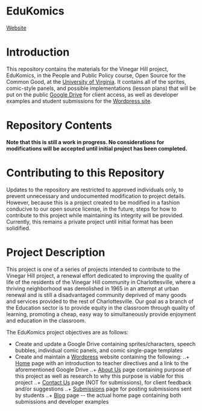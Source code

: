 # EduKomics

[Website](https://edukomics.wordpress.com/)

# Introduction

This repository contains the materials for the Vinegar Hill project, EduKomics, in the People and Public Policy course, Open Source for the Common Good, at the [University of Virginia](www.virginia.edu). It contains all of the sprites, comic-style panels, and possible implementations (lesson plans) that will be put on the public [Google Drive](https://drive.google.com/) for client access, as well as developer examples and student submissions for the [Wordpress site](https://www.edukomics.wordpress.com/).

# Repository Contents

**Note that this is still a work in progress. No considerations for modifications will be accepted until initial project has been completed.**

# Contributing to this Repository

Updates to the repository are restricted to approved individuals only, to prevent unnecessary and undocumented modification to project details. However, because this is a project created to be modified in a fashion conducive to our open source license, in the future, steps for how to contribute to this project while maintaining its integrity will be provided. Currently, this remains a private project until initial format has been solidified.

# Project Description

This project is one of a series of projects intended to contribute to the Vinegar Hill project, a renewal effort dedicated to improving the quality of life of the residents of the Vinegar Hill community in Charlottesville, where a thriving neighborhood was demolished in 1965 in an attempt at urban renewal and is still a disadvantaged community deprived of many goods and services provided to the rest of Charlottesville. Our goal as a branch of the Education sector is to provide equity in the classroom through quality of learning, promoting a cheap, easy way to simultaneously provide enjoyment and education in the classroom.

The EduKomics project objectives are as follows:
+ Create and update a Google Drive containing sprites/characters, speech bubbles, individual comic panels, and comic single-page templates
+ Create and maintain a [Wordpress](https://wordpress.com/) website containing the following:
..+ [Home](https://edukomics.wordpress.com/home/) page with an introduction to teacher directives and a link to the aforementioned Google Drive
..+ [About Us](https://edukomics.wordpress.com/about-us/) page containing purpose of this project as well as research to why this purpose is viable for this project
..+ [Contact Us](https://edukomics.wordpress.com/contact/) page (NOT for submissions), for client feedback and/or suggestions
..+ [Submissions](https://edukomics.wordpress.com/tag/submissions/) page for posting submissions sent by students
..+ [Blog](https://edukomics.wordpress.com/) page -- the actual home page containing both submissions and developer examples
